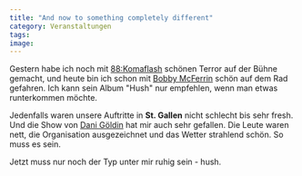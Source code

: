 ```yaml
---
title: "And now to something completely different"
category: Veranstaltungen
tags: 
image: 
---
```


Gestern habe ich noch mit [88:Komaflash](http://www.88komaflash.de) schönen Terror auf der Bühne gemacht, und heute bin ich schon mit [Bobby McFerrin](http://www.bobbymcferrin.com/) schön auf dem Rad gefahren. Ich kann sein Album "Hush" nur empfehlen, wenn man etwas runterkommen möchte.  

  

Jedenfalls waren unsere Auftritte in **St. Gallen** nicht schlecht bis sehr fresh. Und die Show von [Dani Göldin](http://de.wikipedia.org/wiki/Dani_G%C3%B6ldin) hat mir auch sehr gefallen. Die Leute waren nett, die Organisation ausgezeichnet und das Wetter strahlend schön. So muss es sein.  

  

Jetzt muss nur noch der Typ unter mir ruhig sein - hush.